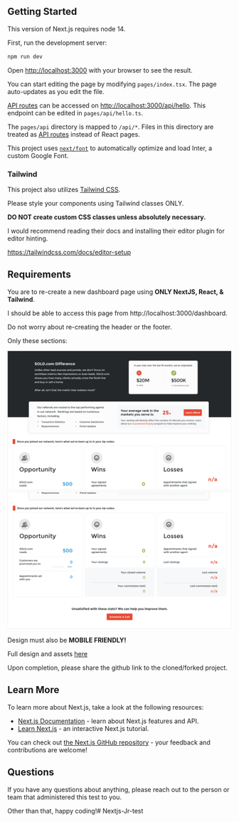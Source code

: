 ## Getting Started

This version of Next.js requires node 14.

First, run the development server:

```bash
npm run dev
```

Open [http://localhost:3000](http://localhost:3000) with your browser to see the result.

You can start editing the page by modifying `pages/index.tsx`. The page auto-updates as you edit the file.

[API routes](https://nextjs.org/docs/api-routes/introduction) can be accessed on [http://localhost:3000/api/hello](http://localhost:3000/api/hello). This endpoint can be edited in `pages/api/hello.ts`.

The `pages/api` directory is mapped to `/api/*`. Files in this directory are treated as [API routes](https://nextjs.org/docs/api-routes/introduction) instead of React pages.

This project uses [`next/font`](https://nextjs.org/docs/basic-features/font-optimization) to automatically optimize and load Inter, a custom Google Font.

### Tailwind

This project also utilizes [Tailwind CSS](https://tailwindcss.com).

Please style your components using Tailwind classes ONLY.

**DO NOT create custom CSS classes unless absolutely necessary.**

I would recommend reading their docs and installing their editor plugin for editor hinting.

https://tailwindcss.com/docs/editor-setup

## Requirements

You are to re-create a new dashboard page using **ONLY NextJS, React, & Tailwind**.

I should be able to access this page from http://localhost:3000/dashboard.

Do not worry about re-creating the header or the footer.

Only these sections:

![Design 1](./public/img/mock-1.png)
![Design 2](./public/img/mock-2.png)

Design must also be **MOBILE FRIENDLY!**

Full design and assets [here](https://xd.adobe.com/view/de34b3ec-0563-421d-bdf5-122777b136b5-8b67/screen/3e7e6e6d-66a3-4dc0-9184-7580a44d5286/)

Upon completion, please share the github link to the cloned/forked project.

## Learn More

To learn more about Next.js, take a look at the following resources:

- [Next.js Documentation](https://nextjs.org/docs) - learn about Next.js features and API.
- [Learn Next.js](https://nextjs.org/learn) - an interactive Next.js tutorial.

You can check out [the Next.js GitHub repository](https://github.com/vercel/next.js/) - your feedback and contributions are welcome!

## Questions

If you have any questions about anything, please reach out to the person or team that administered this test to you.

Other than that, happy coding!# Nextjs-Jr-test
